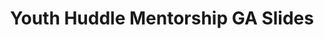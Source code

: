 ---
title: Youth Huddle Mentorship GA Slides
redirect_to: https://docs.google.com/presentation/d/1UzMF-DRHg5TcGLChzcbksvs3G1ZV6dUANd_oJ1hJPwg/edit?usp=sharing
redirect_from: 
  - /YH23MentorshipGASlides
  - /yh23mentorshipgaslides
---